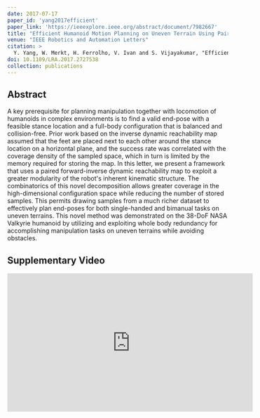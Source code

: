 ```yaml
---
date: 2017-07-17
paper_id: 'yang2017efficient'
paper_link: 'https://ieeexplore.ieee.org/abstract/document/7982667'
title: "Efficient Humanoid Motion Planning on Uneven Terrain Using Paired Forward-Inverse Dynamic Reachability Maps"
venue: "IEEE Robotics and Automation Letters"
citation: >
  Y. Yang, W. Merkt, H. Ferrolho, V. Ivan and S. Vijayakumar, "Efficient Humanoid Motion Planning on Uneven Terrain Using Paired Forward-Inverse Dynamic Reachability Maps," in <em>IEEE Robotics and Automation Letters</em>, vol. 2, no. 4, pp. 2279-2286, Oct. 2017.
doi: 10.1109/LRA.2017.2727538
collection: publications
---
```


## Abstract

A key prerequisite for planning manipulation together with locomotion of humanoids in complex environments is to find a valid end-pose with a feasible stance location and a full-body configuration that is balanced and collision-free. Prior work based on the inverse dynamic reachability map assumed that the feet are placed next to each other around the stance location on a horizontal plane, and the success rate was correlated with the coverage density of the sampled space, which in turn is limited by the memory required for storing the map. In this letter, we present a framework that uses a paired forward-inverse dynamic reachability map to exploit a greater modularity of the robot's inherent kinematic structure. The combinatorics of this novel decomposition allows greater coverage in the high-dimensional configuration space while reducing the number of stored samples. This permits drawing samples from a much richer dataset to effectively plan end-poses for both single-handed and bimanual tasks on uneven terrains. This novel method was demonstrated on the 38-DoF NASA Valkyrie humanoid by utilizing and exploiting whole body redundancy for accomplishing manipulation tasks on uneven terrains while avoiding obstacles.

## Supplementary Video

<iframe width="560" height="315" src="https://www.youtube.com/embed/o-05EHf-gg8" frameborder="0" allow="accelerometer; autoplay; encrypted-media; gyroscope; picture-in-picture" allowfullscreen></iframe>

